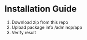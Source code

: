 # Installation Guide

1. Download zip from this repo
2. Upload package info /admincp/app
3. Verify result
